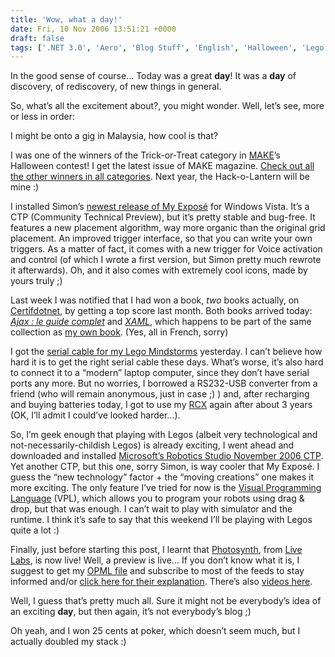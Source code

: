 ```yaml
---
title: 'Wow, what a day!'
date: Fri, 10 Nov 2006 13:51:21 +0000
draft: false
tags: ['.NET 3.0', 'Aero', 'Blog Stuff', 'English', 'Halloween', 'Lego Mindstorms', 'MAKE', 'Microsoft', 'Photosynth', 'Robotics', 'Software']
---
```


In the good sense of course… Today was a great **day**! It was a **day** of discovery, of rediscovery, of new things in general.

So, what’s all the excitement about?, you might wonder. Well, let’s see, more or less in order:

I might be onto a gig in Malaysia, how cool is that?

I was one of the winners of the Trick-or-Treat category in [MAKE](http://www.makezine.com)’s Halloween contest! I get the latest issue of MAKE magazine. [Check out all the other winners in all categories](http://www.makezine.com/blog/archive/2006/11/make_craft_hall.html). Next year, the Hack-o-Lantern will be mine :)

I installed Simon’s [newest release of My Exposé](http://blogs.labo-dotnet.com/simon/archive/2006/11/08/11485.aspx) for Windows Vista. It’s a CTP (Community Technical Preview), but it’s pretty stable and bug-free. It features a new placement algorithm, way more organic than the original grid placement. An improved trigger interface, so that you can write your own triggers. As a matter of fact, it comes with a new trigger for Voice activation and control (of which I wrote a first version, but Simon pretty much rewrote it afterwards). Oh, and it also comes with extremely cool icons, made by yours truly ;)

Last week I was notified that I had won a book, _two_ books actually, on [Certifdotnet](http://www.certifdotnet.com/), by getting a top score last month. Both books arrived today: [_Ajax : le guide complet_](http://www.amazon.fr/exec/obidos/ASIN/2742968288/themadd0mall-21) and _[XAML](http://www.amazon.fr/exec/obidos/ASIN/274296729X/themadd0mall-21)_, which happens to be part of the same collection as [my own book](http://www.amazon.fr/exec/obidos/ASIN/2742968261/themadd0mall-21). (Yes, all in French, sorry)

I got the [serial cable for my Lego Mindstorms](http://cgi.ebay.fr/ws/eBayISAPI.dll?ViewItem&item=6066992547) yesterday. I can’t believe how hard it is to get the right serial cable these days. What’s worse, it’s also hard to connect it to a “modern” laptop computer, since they don’t have serial ports any more. But no worries, I borrowed a RS232-USB converter from a friend (who will remain anonymous, just in case ;) ) and, after recharging and buying batteries today, I got to use my [RCX](http://mindstorms.lego.com/eng/default_ris.asp) again after about 3 years (OK, I’ll admit I could’ve looked harder…).

So, I’m geek enough that playing with Legos (albeit very technological and not-necessarily-childish Legos) is already exciting, I went ahead and downloaded and installed [Microsoft’s Robotics Studio November 2006 CTP](http://www.microsoft.com/robotics). Yet another CTP, but this one, sorry Simon, is way cooler that My Exposé. I guess the “new technology” factor + the “moving creations” one makes it more exciting. The only feature I’ve tried for now is the [Visual Programming Language](http://msdn.microsoft.com/robotics/learn/VPLTutorials/default.aspx) (VPL), which allows you to program your robots using drag & drop, but that was enough. I can’t wait to play with simulator and the runtime. I think it’s safe to say that this weekend I’ll be playing with Legos quite a lot :)

Finally, just before starting this post, I learnt that [Photosynth](http://labs.live.com/photosynth/), from [Live Labs](http://labs.live.com/), is now live! Well, a preview is live… If you don’t know what it is, I suggest to get my [OPML file](http://www.opmlmanager.com/opml/madd0.opml) and subscribe to most of the feeds to stay informed and/or [click here for their explanation](http://labs.live.com/photosynth/whatis/). There’s also [videos here](http://labs.live.com/photosynth/video.html).

Well, I guess that’s pretty much all. Sure it might not be everybody’s idea of an exciting **day**, but then again, it’s not everybody’s blog ;)

Oh yeah, and I won 25 cents at poker, which doesn’t seem much, but I actually doubled my stack :)